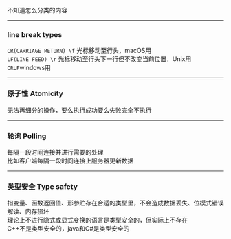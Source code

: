 不知道怎么分类的内容  

---  
### line break types

```CR(CARRIAGE RETURN) \f``` 光标移动至行头，macOS用    
```LF(LINE FEED) \r``` 光标移动至行头下一行但不改变当前位置，Unix用    
```CRLF```windows用  

---  
### 原子性 Atomicity 

无法再细分的操作，要么执行成功要么失败完全不执行  

---
### 轮询 Polling

每隔一段时间连接并进行需要的处理  
比如客户端每隔一段时间连接上服务器更新数据  

---
### 类型安全 Type safety

指变量、函数返回值、形参贮存在合适的类型里，不会造成数据丢失、位模式错误解读、内存损坏  
理论上不进行隐式或显式变换的语言是类型安全的，但实际上不存在  
C++不是类型安全的，java和C#是类型安全的  
